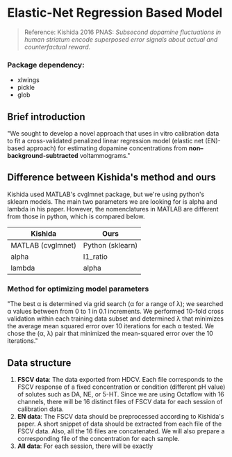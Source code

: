 # Elastic-Net Regression Based Model

> Reference: Kishida 2016 PNAS: *Subsecond dopamine fluctuations in human striatum
encode superposed error signals about actual and
counterfactual reward*.

### Package dependency:
- xlwings
- pickle
- glob

## Brief introduction

"We sought to develop a novel approach that uses in vitro calibration data to fit a cross-validated penalized linear regression model (elastic net (EN)-based approach) for estimating dopamine concentrations from **non–background-subtracted** voltammograms."

## Difference between Kishida's method and ours

Kishida used MATLAB's cvglmnet package, but we're using python's sklearn models.
The main two parameters we are looking for is alpha and lambda in his paper.
However, the nomenclatures in MATLAB are different from those in python, which is compared below.

| Kishida           	| Ours             	|
|-------------------	|------------------	|
| MATLAB (cvglmnet) 	| Python (sklearn) 	|
| alpha             	| l1_ratio         	|
| lambda            	| alpha            	|

### Method for optimizing model parameters

"The best α is determined via grid search (α for a range of λ);
we searched α values between from 0 to 1 in 0.1 increments.
We performed 10-fold cross validation within each training data subset
and determined λ that minimizes the average mean squared error over 10 iterations
for each α tested. We chose the (α, λ) pair that minimized the mean-squared error
over the 10 iterations."

## Data structure

1. **FSCV data**: The data exported from HDCV. Each file corresponds to the FSCV response of a fixed concentration or condition (different pH value) of solutes such as DA, NE, or 5-HT. Since we are using Octaflow with 16 channels, there will be 16 distinct files of FSCV data for each session of calibration data.
2. **EN data**: The FSCV data should be preprocessed according to Kishida's paper. A short snippet of data should be extracted from each file of the FSCV data. Also, all the 16 files are concatenated. We will also prepare a corresponding file of the concentration for each sample.
3. **All data**: For each session, there will be exactly
